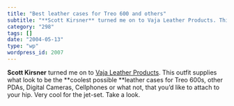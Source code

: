 ```yaml
---
title: "Best leather cases for Treo 600 and others"
subtitle: "**Scott Kirsner** turned me on to Vaja Leather Products. This outfit su..."
category: "298"
tags: []
date: "2004-05-13"
type: "wp"
wordpress_id: 2007
---
```

**Scott Kirsner** turned me on to [Vaja Leather Products](http://www.vajacases.com/). This outfit supplies what look to be the **coolest possible **leather cases for Treo 600s, other PDAs, Digital Cameras, Cellphones or what not, that you’d like to attach to your hip. Very cool for the jet-set. Take a look.